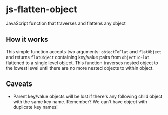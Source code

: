 # js-flatten-object
JavaScript function that traverses and flattens any object 

## How it works
This simple function accepts two arguments: `objectToFlat` and `flatObject` and returns `flatObject` containing key/value pairs from `objectToFlat` flattened to a single level object. This function traverses nested object to the lowest level until there are no more nested objects to within object.

## Caveats
* Parent key/value objects will be lost if there's any following child object with the same key name. Remember? We can't have object with duplicate key names!
